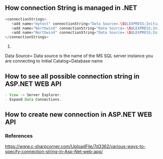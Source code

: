 ## How connection String is managed in .NET ##
```java
<connectionStrings>  
   <add name="mytest" connectionString="Data Source=.\SQLEXPRESS;Initial Catalog=mytest;Integrated Security=True;" providerName="System.Data.SqlClient" />  
   <add name="Northwind" connectionString="Data Source=.\SQLEXPRESS;Initial Catalog=Northwind;Integrated Security=True;" providerName="System.Data.SqlClient" />  
   <add name="Northwind" connectionString="Data Source=.\SQLEXPRESS;Initial Catalog=databasename;uid=sa;pwd=sa;" providerName="System.Data.SqlClient" />  
</connectionStrings>  
```

1. <add name="mytest" connectionString="Data Source=.\SQLEXPRESS;Initial Catalog=mytest;Integrated Security=True;" providerName="System.Data.SqlClient" />  
Data Source= Data source is the name of the MS SQL server instance you are connecting to
Initial Catalog=Database name

## How to see all possible connection string in ASP.NET WEB API ##
```java
- View -> Server Explorer.
- Expand Data Connections.
```
## How to create new connection in ASP.NET WEB API

### References ###
https://www.c-sharpcorner.com/UploadFile/7d3362/various-ways-to-specify-connection-string-in-Asp-Net-web-app/
